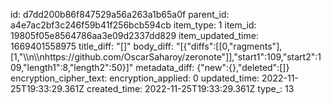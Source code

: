 id: d7dd200b86f847529a56a263a1b65a0f
parent_id: a4e7ac2bf3c246f59b41f256bcb594cb
item_type: 1
item_id: 19805f05e8564786aa3e09d2337dd829
item_updated_time: 1669401558975
title_diff: "[]"
body_diff: "[{\"diffs\":[[0,\"ragments\"],[1,\"\\\n\\\nhttps://github.com/OscarSaharoy/zeronote\"]],\"start1\":109,\"start2\":109,\"length1\":8,\"length2\":50}]"
metadata_diff: {"new":{},"deleted":[]}
encryption_cipher_text: 
encryption_applied: 0
updated_time: 2022-11-25T19:33:29.361Z
created_time: 2022-11-25T19:33:29.361Z
type_: 13